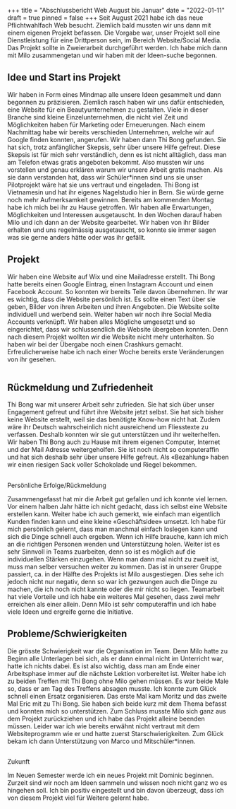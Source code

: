 +++
title = "Abschlussbericht Web August bis Januar"
date = "2022-01-11"
draft = true
pinned = false
+++
Seit August 2021 habe ich das neue Pflichtwahlfach Web besucht. Ziemlich bald mussten wir uns dann mit einem eigenen Projekt befassen. Die Vorgabe war, unser Projekt soll eine Dienstleistung für eine Drittperson sein, im Bereich Website/Social Media. Das Projekt sollte in Zweierarbeit durchgeführt werden. Ich habe mich dann mit Milo zusammengetan und wir haben mit der Ideen-suche begonnen. 

## Idee und Start ins Projekt

Wir haben in Form eines Mindmap alle unsere Ideen gesammelt und dann begonnen zu präzisieren. Ziemlich rasch haben wir uns dafür entschieden, eine Website für ein Beautyunternehmen zu gestalten. Viele in dieser Branche sind kleine Einzelunternehmen, die nicht viel Zeit und Möglichkeiten haben für Marketing oder Erneuerungen. Nach einem Nachmittag habe wir bereits verschieden Unternehmen, welche wir auf Google finden konnten, angerufen. 
Wir haben dann Thi Bong gefunden. Sie hat sich, trotz anfänglicher Skepsis, sehr über unsere Hilfe gefreut. Diese Skepsis ist für mich sehr verständlich, denn es ist nicht alltäglich, dass man am Telefon etwas gratis angeboten bekommt. Also mussten wir uns vorstellen und genau erklären warum wir unsere Arbeit gratis machen. Als sie dann verstanden hat, dass wir Schüler*innen sind uns sie unser Pilotprojekt wäre hat sie uns vertraut und eingeladen. Thi Bong ist Vietnamesin und hat ihr eigenes Nagelstudio hier in Bern. Sie würde gerne noch mehr Aufmerksamkeit gewinnen. Bereits am kommenden Montag habe ich mich bei ihr zu Hause getroffen. Wir haben alle Erwartungen, Möglichkeiten und Interessen ausgetauscht. In den Wochen darauf haben Milo und ich dann an der Website gearbeitet. Wir haben von ihr Bilder erhalten und uns regelmässig ausgetauscht, so konnte sie immer sagen was sie gerne anders hätte oder was ihr gefällt.

## Projekt

Wir haben eine Website auf Wix und eine Mailadresse erstellt. Thi Bong hatte bereits einen Google Eintrag, einen Instagram Account und einen Facebook Account. So konnten wir bereits Teile davon übernehmen. 
Ihr war es wichtig, dass die Website persönlich ist. Es sollte einen Text über sie geben, Bilder von ihren Arbeiten und ihren Angeboten. Die Website sollte individuell und werbend sein. Weiter haben wir noch ihre Social Media Accounts verknüpft. 
Wir haben alles Mögliche umgesetzt und so eingerichtet, dass wir schlussendlich die Website übergeben konnten. Denn nach diesem Projekt wollten wir die Website nicht mehr unterhalten. So haben wir bei der Übergabe noch einen Crashkurs gemacht. Erfreulicherweise habe ich nach einer Woche bereits erste Veränderungen von ihr gesehen. 

![]()

## Rückmeldung und Zufriedenheit

Thi Bong war mit unserer Arbeit sehr zufrieden. Sie hat sich über unser Engagement gefreut und führt ihre Website jetzt selbst. Sie hat sich bisher keine Website erstellt, weil sie das benötigte Know-how nicht hat. Zudem wäre ihr Deutsch wahrscheinlich nicht ausreichend um Fliesstexte zu verfassen. Deshalb konnten wir sie gut unterstützen und ihr weiterhelfen. Wir haben Thi Bong auch zu Hause mit ihrem eigenen Computer, Internet und der Mail Adresse weitergeholfen. Sie ist noch nicht so computeraffin und hat sich deshalb sehr über unsere Hilfe gefreut. Als «Bezahlung» haben wir einen riesigen Sack voller Schokolade und Riegel bekommen. 

## 
Persönliche Erfolge/Rückmeldung


Zusammengefasst hat mir die Arbeit gut gefallen und ich konnte viel lernen. Vor einem halben Jahr hätte ich nicht gedacht, dass ich selbst eine Website erstellen kann. Weiter habe ich auch gemerkt, wie einfach man eigentlich Kunden finden kann und eine kleine «Geschäftsidee» umsetzt. Ich habe für mich persönlich gelernt, dass man manchmal einfach loslegen kann und sich die Dinge schnell auch ergeben. Wenn ich Hilfe brauche, kann ich mich an die richtigen Personen wenden und Unterstützung holen. Weiter ist es sehr Sinnvoll in Teams zuarbeiten, denn so ist es möglich auf die individuellen Stärken einzugehen. Wenn man dann mal nicht zu zweit ist, muss man selber versuchen weiter zu kommen. Das ist in unserer Gruppe passiert, ca. in der Hälfte des Projekts ist Milo ausgestiegen. Dies sehe ich jedoch nicht nur negativ, denn so war ich gezwungen auch die Dinge zu machen, die ich noch nicht kannte oder die mir nicht so liegen. Teamarbeit hat viele Vorteile und ich habe ein weiteres Mal gesehen, dass zwei mehr erreichen als einer allein. Denn Milo ist sehr computeraffin und ich habe viele Ideen und ergreife gerne die Initiative. 

## Probleme/Schwierigkeiten


Die grösste Schwierigkeit war die Organisation im Team. Denn Milo hatte zu Beginn alle Unterlagen bei sich, als er dann einmal nicht im Unterricht war, hatte ich nichts dabei. Es ist also wichtig, dass man am Ende einer Arbeitsphase immer auf die nächste Lektion vorbereitet ist. Weiter habe ich zu beiden Treffen mit Thi Bong ohne Milo gehen müssen. Es war beide Male so, dass er am Tag des Treffens absagen musste. Ich konnte zum Glück schnell einen Ersatz organisieren. Das erste Mal kam Moritz und das zweite Mal Eric mit zu Thi Bong. Sie haben sich beide kurz mit dem Thema befasst und konnten mich so unterstützen. Zum Schluss musste Milo sich ganz aus dem Projekt zurückziehen und ich habe das Projekt alleine beenden müssen. Leider war ich wie bereits erwähnt nicht vertraut mit dem Websiteprogramm wie er und hatte zuerst Starschwierigkeiten. Zum Glück bekam ich dann Unterstützung von Marco und Mitschüler*innen. 

## 
Zukunft 


Im Neuen Semester werde ich ein neues Projekt mit Dominic beginnen. Zurzeit sind wir noch am Ideen sammeln und wissen noch nicht ganz wo es hingehen soll. Ich bin positiv eingestellt und bin davon überzeugt, dass ich von diesem Projekt viel für Weitere gelernt habe.